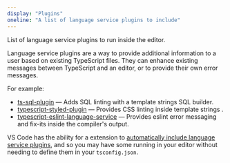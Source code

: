 ```yaml
---
display: "Plugins"
oneline: "A list of language service plugins to include"
---
```


List of language service plugins to run inside the editor.

Language service plugins are a way to provide additional information to a user based on existing TypeScript files. They can enhance existing messages between TypeScript and an editor, or to provide their own error messages.

For example:

- [ts-sql-plugin](https://github.com/xialvjun/ts-sql-plugin#readme) &mdash; Adds SQL linting with a template strings SQL builder.
- [typescript-styled-plugin](https://github.com/Microsoft/typescript-styled-plugin) &mdash; Provides CSS linting inside template strings .
- [typescript-eslint-language-service](https://github.com/Quramy/typescript-eslint-language-service) &mdash; Provides eslint error messaging and fix-its inside the compiler's output.

VS Code has the ability for a extension to [automatically include language service plugins](https://code.visualstudio.com/api/references/contribution-points#contributes.typescriptServerPlugins), and so you may have some running in your editor without needing to define them in your `tsconfig.json`.

